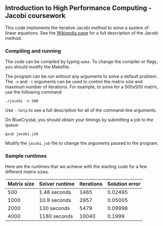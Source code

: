 ## Introduction to High Performance Computing - Jacobi coursework

This code implements the iterative Jacobi method to solve a system of linear equations.
See the [Wikipedia page](https://en.wikipedia.org/wiki/Jacobi_method) for a full description of the Jacobi method.

### Compiling and running

The code can be compiled by typing `make`. To change the compiler or flags, you should modify the Makefile.

The program can be run without any arguments to solve a default problem.
The `-n` and `-i` arguments can be used to control the matrix size and maximum number of iterations.
For example, to solve for a 500x500 matrix, use the following command:

    ./jacobi -n 500

Use `--help` to see a full description for all of the command-line arguments.

On BlueCrystal, you should obtain your timings by submitting a job to the queue:

    qsub jacobi.job

Modify the `jacobi.job` file to change the arguments passed to the program.

### Sample runtimes

Here are the runtimes that we achieve with the starting code for a few different matrix sizes.

| Matrix size | Solver runtime | Iterations | Solution error |
| ----------- | -------------- | ---------- | -------------- |
|     500     |  1.48 seconds  |    1465    |    0.02495     |
|    1000     |  10.9 seconds  |    2957    |    0.05005     |
|    2000     |   130 seconds  |    5479    |    0.09998     |
|    4000     |  1180 seconds  |   10040    |    0.1999      |
